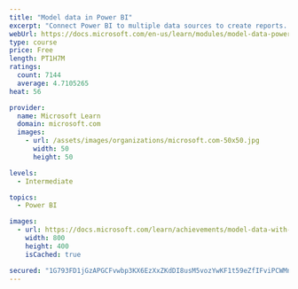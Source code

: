 ```yaml
---
title: "Model data in Power BI"
excerpt: "Connect Power BI to multiple data sources to create reports. Define the relationship between your data sources."
webUrl: https://docs.microsoft.com/en-us/learn/modules/model-data-power-bi/
type: course
price: Free
length: PT1H7M
ratings:
  count: 7144
  average: 4.7105265
heat: 56

provider:
  name: Microsoft Learn
  domain: microsoft.com
  images:
    - url: /assets/images/organizations/microsoft.com-50x50.jpg
      width: 50
      height: 50

levels:
  - Intermediate

topics:
  - Power BI

images:
  - url: https://docs.microsoft.com/learn/achievements/model-data-with-power-bi-desktop-social.png
    width: 800
    height: 400
    isCached: true

secured: "1G793FD1jGzAPGCFvwbp3KX6EzXxZKdDI8usM5vozYwKF1t59eZfIFviPCWMnwkGKFz6t3Y/GPxtp10HGxY7DzmoAhB5VOh5ddaUo+Wo0FfwObs5XWEVdy5OHJnQU4YWUCBDWIUUkpZOJ9ezekYiyVe2kdf9Itlmyg+gqN3r5JWVlIgeqwwNWW0l/VKEMqA+yjH4+Y961LyPB0dCOy8LNMEihWh4OVqQYh9av8xFZjx+hcpKLsmjYpPltNNiHogwbIBRK0f8LiQKlFwPU2OEBxzRCS6+GYUoaygZAAA+q160PE6xTX71oi8oFUC5dNvzc6DGVvbjnrT3nQbO9oNuzXY3tGo5K5iaOoiaO8B6s5vMWTmQT7Y+6TOoqVf+7gFaTxq2wsMi3f6hk0mmy2Kv+bMf3BwldNm7D3TvCC+mP7c=;699aBve0VAW55y+ghNw8MQ=="
---
```


